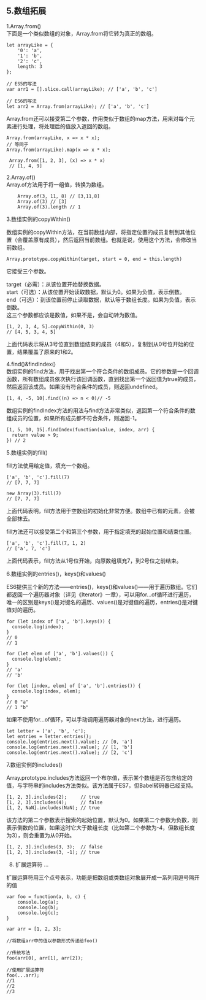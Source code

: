 <h2>5.数组拓展</h2>
1.Array.from()<br>
下面是一个类似数组的对象，Array.from将它转为真正的数组。

    let arrayLike = {
        '0': 'a',
        '1': 'b',
        '2': 'c',
        length: 3
    };
    
    // ES5的写法
    var arr1 = [].slice.call(arrayLike); // ['a', 'b', 'c']
    
    // ES6的写法
    let arr2 = Array.from(arrayLike); // ['a', 'b', 'c']
    
Array.from还可以接受第二个参数，作用类似于数组的map方法，用来对每个元素进行处理，将处理后的值放入返回的数组。

    Array.from(arrayLike, x => x * x);
    // 等同于
    Array.from(arrayLike).map(x => x * x);
    
     Array.from([1, 2, 3], (x) => x * x)
     // [1, 4, 9]
    
2.Array.of()<br>
Array.of方法用于将一组值，转换为数组。

        Array.of(3, 11, 8) // [3,11,8]
        Array.of(3) // [3]
        Array.of(3).length // 1
    
3.数组实例的copyWithin()<br>

数组实例的copyWithin方法，在当前数组内部，将指定位置的成员复制到其他位置（会覆盖原有成员），然后返回当前数组。也就是说，使用这个方法，会修改当前数组。<br>

    Array.prototype.copyWithin(target, start = 0, end = this.length)
    
它接受三个参数。<br>

target（必需）：从该位置开始替换数据。<br>
start（可选）：从该位置开始读取数据，默认为0。如果为负值，表示倒数。<br>
end（可选）：到该位置前停止读取数据，默认等于数组长度。如果为负值，表示倒数。<br>
这三个参数都应该是数值，如果不是，会自动转为数值。<br>

    [1, 2, 3, 4, 5].copyWithin(0, 3)
    // [4, 5, 3, 4, 5]
    
上面代码表示将从3号位直到数组结束的成员（4和5），复制到从0号位开始的位置，结果覆盖了原来的1和2。

4.find()&findIndex()<br>
数组实例的find方法，用于找出第一个符合条件的数组成员。它的参数是一个回调函数，所有数组成员依次执行该回调函数，直到找出第一个返回值为true的成员，然后返回该成员。如果没有符合条件的成员，则返回undefined。

    [1, 4, -5, 10].find((n) => n < 0)// -5
    
数组实例的findIndex方法的用法与find方法非常类似，返回第一个符合条件的数组成员的位置，如果所有成员都不符合条件，则返回-1。

    [1, 5, 10, 15].findIndex(function(value, index, arr) {
      return value > 9;
    }) // 2
    
5.数组实例的fill()<br>

fill方法使用给定值，填充一个数组。

    ['a', 'b', 'c'].fill(7)
    // [7, 7, 7]
    
    new Array(3).fill(7)
    // [7, 7, 7]
    
上面代码表明，fill方法用于空数组的初始化非常方便。数组中已有的元素，会被全部抹去。<br>

fill方法还可以接受第二个和第三个参数，用于指定填充的起始位置和结束位置。<br>

    ['a', 'b', 'c'].fill(7, 1, 2)
    // ['a', 7, 'c']
上面代码表示，fill方法从1号位开始，向原数组填充7，到2号位之前结束。

6.数组实例的entries()，keys()和values()<br>

ES6提供三个新的方法——entries()，keys()和values()——用于遍历数组。它们都返回一个遍历器对象（详见《Iterator》一章），可以用for...of循环进行遍历，唯一的区别是keys()是对键名的遍历、values()是对键值的遍历，entries()是对键值对的遍历。

    for (let index of ['a', 'b'].keys()) {
      console.log(index);
    }
    // 0
    // 1
    
    for (let elem of ['a', 'b'].values()) {
      console.log(elem);
    }
    // 'a'
    // 'b'
    
    for (let [index, elem] of ['a', 'b'].entries()) {
      console.log(index, elem);
    }
    // 0 "a"
    // 1 "b"
    
如果不使用for...of循环，可以手动调用遍历器对象的next方法，进行遍历。

    let letter = ['a', 'b', 'c'];
    let entries = letter.entries();
    console.log(entries.next().value); // [0, 'a']
    console.log(entries.next().value); // [1, 'b']
    console.log(entries.next().value); // [2, 'c']
    
7.数组实例的includes()<br>

Array.prototype.includes方法返回一个布尔值，表示某个数组是否包含给定的值，与字符串的includes方法类似。该方法属于ES7，但Babel转码器已经支持。

    [1, 2, 3].includes(2);     // true
    [1, 2, 3].includes(4);     // false
    [1, 2, NaN].includes(NaN); // true
该方法的第二个参数表示搜索的起始位置，默认为0。如果第二个参数为负数，则表示倒数的位置，如果这时它大于数组长度（比如第二个参数为-4，但数组长度为3），则会重置为从0开始。

    [1, 2, 3].includes(3, 3);  // false
    [1, 2, 3].includes(3, -1); // true
    
8.  扩展运算符 ...

扩展运算符用三个点号表示，功能是把数组或类数组对象展开成一系列用逗号隔开的值

    var foo = function(a, b, c) {
        console.log(a);
        console.log(b);
        console.log(c);
    }
    
    var arr = [1, 2, 3];
    
    //将数组arr中的值以参数形式传递给foo()
    
    //传统写法
    foo(arr[0], arr[1], arr[2]);
    
    //使用扩展运算符
    foo(...arr);
    //1
    //2
    //3
